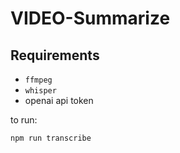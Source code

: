 # VIDEO-Summarize

## Requirements

- `ffmpeg`
- `whisper`
- openai api token

to run:

```bash
npm run transcribe
```
